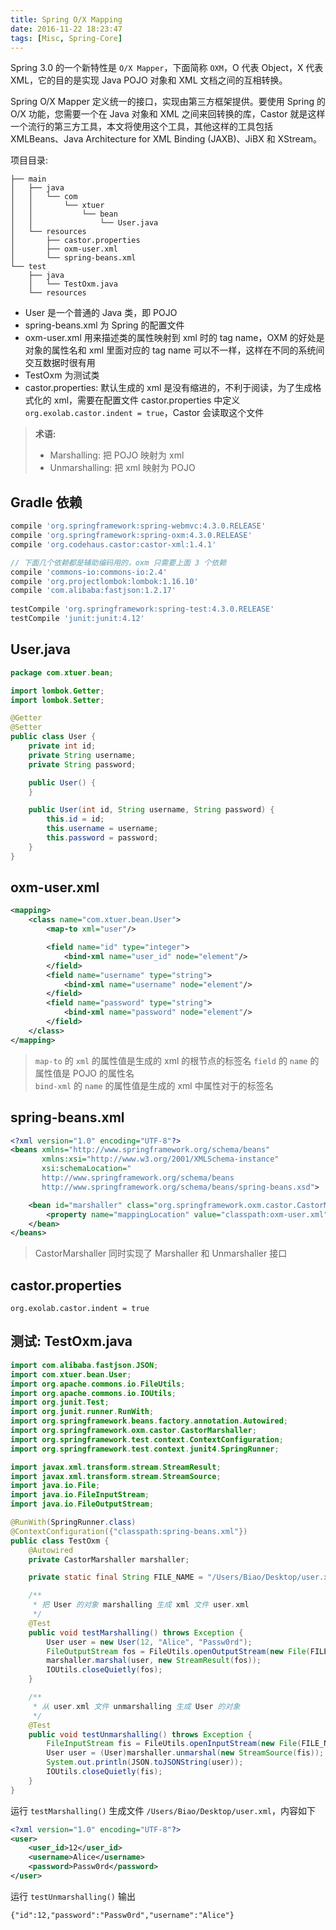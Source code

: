 ```yaml
---
title: Spring O/X Mapping
date: 2016-11-22 18:23:47
tags: [Misc, Spring-Core]
---
```

Spring 3.0 的一个新特性是 `O/X Mapper`，下面简称 `OXM`，O 代表 Object，X 代表 XML，它的目的是实现 Java POJO 对象和 XML 文档之间的互相转换。

Spring O/X Mapper 定义统一的接口，实现由第三方框架提供。要使用 Spring 的 O/X 功能，您需要一个在 Java 对象和 XML 之间来回转换的库，Castor 就是这样一个流行的第三方工具，本文将使用这个工具，其他这样的工具包括 XMLBeans、Java Architecture for XML Binding (JAXB)、JiBX 和 XStream。

<!--more-->

项目目录:

```
├── main
│   ├── java
│   │   └── com
│   │       └── xtuer
│   │           └── bean
│   │               └── User.java
│   └── resources
│       ├── castor.properties
│       ├── oxm-user.xml
│       └── spring-beans.xml
└── test
    ├── java
    │   └── TestOxm.java
    └── resources
```

* User 是一个普通的 Java 类，即 POJO
* spring-beans.xml 为 Spring 的配置文件
* oxm-user.xml 用来描述类的属性映射到 xml 时的 tag name，OXM 的好处是对象的属性名和 xml 里面对应的 tag name 可以不一样，这样在不同的系统间交互数据时很有用
* TestOxm 为测试类
* castor.properties: 默认生成的 xml 是没有缩进的，不利于阅读，为了生成格式化的 xml，需要在配置文件 castor.properties 中定义 `org.exolab.castor.indent = true`，Castor 会读取这个文件

> **术语:**
> 
> * Marshalling: 把 POJO 映射为 xml
> * Unmarshalling: 把 xml 映射为 POJO

## Gradle 依赖
```groovy
compile 'org.springframework:spring-webmvc:4.3.0.RELEASE'
compile 'org.springframework:spring-oxm:4.3.0.RELEASE'
compile 'org.codehaus.castor:castor-xml:1.4.1'

// 下面几个依赖都是辅助编码用的，oxm 只需要上面 3 个依赖
compile 'commons-io:commons-io:2.4'
compile 'org.projectlombok:lombok:1.16.10'
compile 'com.alibaba:fastjson:1.2.17'
    
testCompile 'org.springframework:spring-test:4.3.0.RELEASE'
testCompile 'junit:junit:4.12'
```

## User.java
```java
package com.xtuer.bean;

import lombok.Getter;
import lombok.Setter;

@Getter
@Setter
public class User {
    private int id;
    private String username;
    private String password;

    public User() {
    }

    public User(int id, String username, String password) {
        this.id = id;
        this.username = username;
        this.password = password;
    }
}
```

## oxm-user.xml
```xml
<mapping>
    <class name="com.xtuer.bean.User">
        <map-to xml="user"/>

        <field name="id" type="integer">
            <bind-xml name="user_id" node="element"/>
        </field>
        <field name="username" type="string">
            <bind-xml name="username" node="element"/>
        </field>
        <field name="password" type="string">
            <bind-xml name="password" node="element"/>
        </field>
    </class>
</mapping>
```

> `map-to` 的 `xml` 的属性值是生成的 xml 的根节点的标签名
> `field` 的 `name` 的属性值是 POJO 的属性名  
> `bind-xml` 的 `name` 的属性值是生成的 xml 中属性对于的标签名

## spring-beans.xml
```xml
<?xml version="1.0" encoding="UTF-8"?>
<beans xmlns="http://www.springframework.org/schema/beans"
       xmlns:xsi="http://www.w3.org/2001/XMLSchema-instance"
       xsi:schemaLocation="
       http://www.springframework.org/schema/beans
       http://www.springframework.org/schema/beans/spring-beans.xsd">

    <bean id="marshaller" class="org.springframework.oxm.castor.CastorMarshaller">
        <property name="mappingLocation" value="classpath:oxm-user.xml" />
    </bean>
</beans>
```

> CastorMarshaller 同时实现了 Marshaller 和 Unmarshaller 接口

## castor.properties
```
org.exolab.castor.indent = true
```

## 测试: TestOxm.java
```java
import com.alibaba.fastjson.JSON;
import com.xtuer.bean.User;
import org.apache.commons.io.FileUtils;
import org.apache.commons.io.IOUtils;
import org.junit.Test;
import org.junit.runner.RunWith;
import org.springframework.beans.factory.annotation.Autowired;
import org.springframework.oxm.castor.CastorMarshaller;
import org.springframework.test.context.ContextConfiguration;
import org.springframework.test.context.junit4.SpringRunner;

import javax.xml.transform.stream.StreamResult;
import javax.xml.transform.stream.StreamSource;
import java.io.File;
import java.io.FileInputStream;
import java.io.FileOutputStream;

@RunWith(SpringRunner.class)
@ContextConfiguration({"classpath:spring-beans.xml"})
public class TestOxm {
    @Autowired
    private CastorMarshaller marshaller;

    private static final String FILE_NAME = "/Users/Biao/Desktop/user.xml";

    /**
     * 把 User 的对象 marshalling 生成 xml 文件 user.xml
     */
    @Test
    public void testMarshalling() throws Exception {
        User user = new User(12, "Alice", "Passw0rd");
        FileOutputStream fos = FileUtils.openOutputStream(new File(FILE_NAME));
        marshaller.marshal(user, new StreamResult(fos));
        IOUtils.closeQuietly(fos);
    }

    /**
     * 从 user.xml 文件 unmarshalling 生成 User 的对象
     */
    @Test
    public void testUnmarshalling() throws Exception {
        FileInputStream fis = FileUtils.openInputStream(new File(FILE_NAME));
        User user = (User)marshaller.unmarshal(new StreamSource(fis));
        System.out.println(JSON.toJSONString(user));
        IOUtils.closeQuietly(fis);
    }
}
```

运行 `testMarshalling()` 生成文件 `/Users/Biao/Desktop/user.xml`，内容如下

```xml
<?xml version="1.0" encoding="UTF-8"?>
<user>
    <user_id>12</user_id>
    <username>Alice</username>
    <password>Passw0rd</password>
</user>
```

运行 `testUnmarshalling()` 输出

```
{"id":12,"password":"Passw0rd","username":"Alice"}
```
